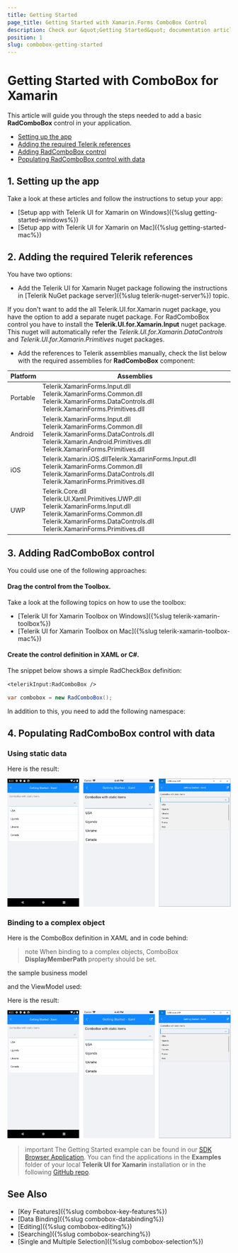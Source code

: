 ```yaml
---
title: Getting Started
page_title: Getting Started with Xamarin.Forms ComboBox Control 
description: Check our &quot;Getting Started&quot; documentation article for Telerik ComboBox for Xamarin control.
position: 1
slug: combobox-getting-started
---
```


# Getting Started with ComboBox for Xamarin
   
This article will guide you through the steps needed to add a basic **RadComboBox** control in your application.

* [Setting up the app](#1-setting-up-the-app)
* [Adding the required Telerik references](#2-adding-the-required-telerik-references)
* [Adding RadComboBox control](#3-adding-radcombobox-control)
* [Populating RadComboBox control with data](#4-populating-radcombobox-control-with-data)

## 1. Setting up the app

Take a look at these articles and follow the instructions to setup your app:

- [Setup app with Telerik UI for Xamarin on Windows]({%slug getting-started-windows%})
- [Setup app with Telerik UI for Xamarin on Mac]({%slug getting-started-mac%})

## 2. Adding the required Telerik references

You have two options:

* Add the Telerik UI for Xamarin Nuget package following the instructions in [Telerik NuGet package server]({%slug telerik-nuget-server%}) topic.

If you don't want to add the all Telerik.UI.for.Xamarin nuget package, you have the option to add a separate nuget package. For RadComboBox control you have to install the **Telerik.UI.for.Xamarin.Input** nuget package. This nuget will automatically refer the *Telerik.UI.for.Xamarin.DataControls* and *Telerik.UI.for.Xamarin.Primitives* nuget packages.

* Add the references to Telerik assemblies manually, check the list below with the required assemblies for **RadComboBox** component:

| Platform | Assemblies |
| -------- | ---------- |
| Portable | Telerik.XamarinForms.Input.dll<br/>Telerik.XamarinForms.Common.dll<br/>Telerik.XamarinForms.DataControls.dll<br/>Telerik.XamarinForms.Primitives.dll |
| Android  | Telerik.XamarinForms.Input.dll<br/>Telerik.XamarinForms.Common.dll<br/>Telerik.XamarinForms.DataControls.dll<br/>Telerik.Xamarin.Android.Primitives.dll<br/>Telerik.XamarinForms.Primitives.dll |
| iOS      | Telerik.Xamarin.iOS.dllTelerik.XamarinForms.Input.dll<br/>Telerik.XamarinForms.Common.dll<br/>Telerik.XamarinForms.DataControls.dll<br/>Telerik.XamarinForms.Primitives.dll |
| UWP      | Telerik.Core.dll<br/>Telerik.UI.Xaml.Primitives.UWP.dll Telerik.XamarinForms.Input.dll<br/>Telerik.XamarinForms.Common.dll<br/>Telerik.XamarinForms.DataControls.dll<br/>Telerik.XamarinForms.Primitives.dll |

## 3. Adding RadComboBox control

You could use one of the following approaches:

#### Drag the control from the Toolbox. 

Take a look at the following topics on how to use the toolbox:

* [Telerik UI for Xamarin Toolbox on Windows]({%slug telerik-xamarin-toolbox%})
* [Telerik UI for Xamarin Toolbox on Mac]({%slug telerik-xamarin-toolbox-mac%})
	
#### Create the control definition in XAML or C#.

The snippet below shows a simple RadCheckBox definition:

```XAML
<telerikInput:RadComboBox />
```
```C#
var combobox = new RadComboBox();
```

In addition to this, you need to add the following namespace:

<snippet id='xmlns-telerikinput'/>
<snippet id='ns-telerikinput'/>


## 4. Populating RadComboBox control with data 

### Using static data

<snippet id='combobox-getting-started-static-items-xaml'/>
<snippet id='combobox-getting-started-static-items-csharp'/>

Here is the result:

![CheckBox Getting Started Example](images/checkbox-getting-started.png)

### Binding to a complex object

Here is the ComboBox definition in XAML and in code behind:

<snippet id='combobox-getting-started-complex-object-xaml'/>
<snippet id='combobox-getting-started-complex-object-csharp'/>

>note When binding to a complex objects, ComboBox **DisplayMemberPath** property should be set.

the sample business model

<snippet id='combobox-city-businessmodel'/>

and the ViewModel used:

<snippet id='combobox-getting-started-viewmodel'/>

Here is the result:

![CheckBox Getting Started Example](images/checkbox-getting-started.png)

>important The Getting Started example can be found in our [SDK Browser Application](developer-focused-examples). You can find the applications in the **Examples** folder of your local **Telerik UI for Xamarin** installation or in the following [GitHub repo](https://github.com/telerik/xamarin-forms-sdk).

## See Also

- [Key Features]({%slug combobox-key-features%})
- [Data Binding]({%slug combobox-databinding%})
- [Editing]({%slug combobox-editing%})
- [Searching]({%slug combobox-searching%})
- [Single and Multiple Selection]({%slug combobox-selection%})